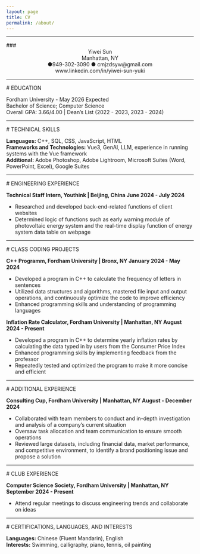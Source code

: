 ```yaml
---
layout: page
title: CV
permalink: /about/
---
```


<HR>
### <center> Yiwei Sun </center> 
<center>Manhattan, NY</center>
<center>●949-302-3090 ● cmjzdsyw@gmail.com</center>
<center>www.linkedin.com/in/yiwei-sun-yuki</center>

<HR>
# EDUCATION	

Fordham University - May 2026 Expected<br>
Bachelor of Science; Computer Science<br>
Overall GPA: 3.66/4.00 | Dean’s List (2022 - 2023, 2023 - 2024)

<HR>
# TECHNICAL SKILLS	

**Languages:** C++, SQL, CSS, JavaScript, HTML<br>
**Frameworks and Technologies:** Vue3, GenAI, LLM, experience in running systems with the Vue framework<br>
**Additional:** Adobe Photoshop, Adobe Lightroom, Microsoft Suites (Word, PowerPoint, Excel), Google Suites<br>
<HR>
# ENGINEERING EXPERIENCE	

**Technical Staff Intern, Youthink | Beijing, China                                                        June 2024 - July 2024**
-	Researched and developed back-end-related functions of client websites
- Determined logic of functions such as early warning module of photovoltaic energy system and the real-time display function of energy system data table on webpage
<HR>
# CLASS CODING PROJECTS	

**C++ Programm, Fordham University | Bronx, NY                                               January 2024 - May 2024**
-	Developed a program in C++ to calculate the frequency of letters in sentences
-	Utilized data structures and algorithms, mastered file input and output operations, and continuously optimize the code to improve efficiency
-	Enhanced programming skills and understanding of programming languages

**Inflation Rate Calculator, Fordham University | Manhattan, NY                                August 2024 - Present**
-	Developed a program in C++ to determine yearly inflation rates by calculating the data typed in by users from the Consumer Price Index
-	Enhanced programming skills by implementing feedback from the professor
-	Repeatedly tested and optimized the program to make it more concise and efficient
<HR>
# ADDITIONAL EXPERIENCE	

**Consulting Cup, Fordham University | Manhattan, NY                                                   August - December 2024**
-	Collaborated with team members to conduct and in-depth investigation and analysis of a company’s current situation
-	Oversaw task allocation and team communication to ensure smooth operations
-	Reviewed large datasets, including financial data, market performance, and competitive environment, to identify a brand positioning issue and propose a solution
<HR>
# CLUB EXPERIENCE	

**Computer Science Society, Fordham University | Manhattan, NY                     September 2024 - Present**
-	Attend regular meetings to discuss engineering trends and collaborate on ideas
<HR>
# CERTIFICATIONS, LANGUAGES, AND INTERESTS	

**Languages:** Chinese (Fluent Mandarin), English<br>
**Interests:** Swimming, calligraphy, piano, tennis, oil painting
